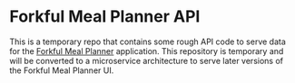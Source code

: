 # Forkful Meal Planner API

This is a temporary repo that contains some rough API code to serve data for the [Forkful Meal Planner](https://github.com/mjande/forkful-meal-planner) application. This repository is temporary and will be converted to a microservice architecture to serve later versions of the Forkful Meal Planner UI.
